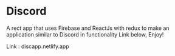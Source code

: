 # Discord
A rect app that uses Firebase and ReactJs with redux to make an application similar to Discord in functionality
Link below, Enjoy!

Link : discapp.netlify.app
